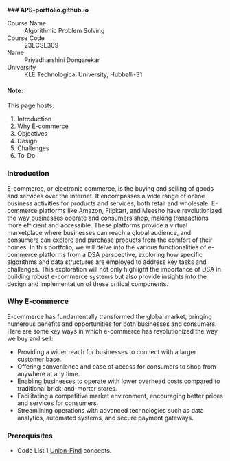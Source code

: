 **### APS-portfolio.github.io**
<dl>
<dt>Course Name</dt>
<dd>Algorithmic Problem Solving</dd>
<dt>Course Code</dt>
<dd>23ECSE309</dd>
<dt>Name</dt>
<dd>Priyadharshini Dongarekar</dd>
<dt>University</dt>
<dd>KLE Technological University, Hubballi-31</dd>
</dl>


#### Note:
This page hosts:

1. Introduction
2. Why E-commerce
3. Objectives
4. Design
5. Challenges
6. To-Do

### Introduction

E-commerce, or electronic commerce, is the buying and selling of goods and services over the internet. It encompasses a wide range of online business activities for products and services, both retail and wholesale. E-commerce platforms like Amazon, Flipkart, and Meesho have revolutionized the way businesses operate and consumers shop, making transactions more efficient and accessible. These platforms provide a virtual marketplace where businesses can reach a global audience, and consumers can explore and purchase products from the comfort of their homes.
In this portfolio, we will delve into the various functionalities of e-commerce platforms from a DSA perspective, exploring how specific algorithms and data structures are employed to address key tasks and challenges. This exploration will not only highlight the importance of DSA in building robust e-commerce systems but also provide insights into the design and implementation of these critical components.

### Why E-commerce

E-commerce has fundamentally transformed the global market, bringing numerous benefits and opportunities for both businesses and consumers. Here are some key ways in which e-commerce has revolutionized the way we buy and sell:
* Providing a wider reach for businesses to connect with a larger customer base.
* Offering convenience and ease of access for consumers to shop from anywhere at any time.
* Enabling businesses to operate with lower overhead costs compared to traditional brick-and-mortar stores.
* Facilitating a competitive market environment, encouraging better prices and services for consumers.
* Streamlining operations with advanced technologies such as data analytics, automated systems, and secure payment gateways.

### Prerequisites
* Code List 1 [Union-Find](https://github.com/prakashbh/day-today-codes/blob/master/10-union-find-basic.c) concepts.
